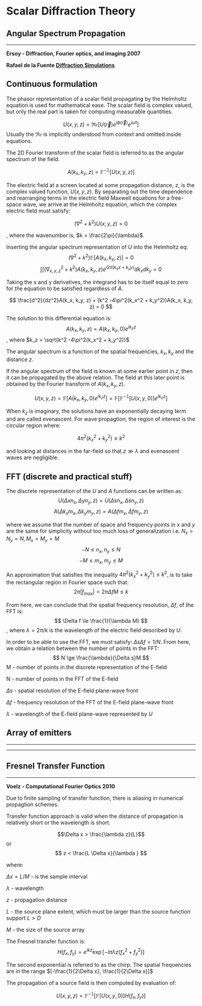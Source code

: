 # Scalar Diffraction Theory


## Angular Spectrum Propagation
---
__Ersoy - Diffraction, Fourier optics, and imaging 2007__

__Rafael de la Fuente [Diffraction Simulations](https://rafael-fuente.github.io/simulating-diffraction-patterns-with-the-angular-spectrum-method-and-python.html)__

## Continuous formulation

The phasor representation of a scalar field propagating by the Helmholtz equation is used for mathematical ease. The scalar field is complex valued, but only the real part is taken for computing measurable quantities.

$$ U(x,y,z) = \mathfrak{Re}\big[U(\vec{r})e^{i\phi(\vec{r})}e^{i\omega t} \big]$$
Usually the $\mathfrak{Re}$ is implicitly understood from context and omitted inside equations.

The 2D Fourier transform of the scalar field is referred to as the angular spectrum of the field. 

$$ A(k_x,k_y, z) = \mathbb{F^{-1}}[ U(x,y,z) ] $$

The electric field at a screen located at some propagation distance, z, is the complex valued function, $U(x,y,z)$. By separating out the time dependence and rearranging terms in the electric field Maxwell equations for a free-space wave, we arrive at the Helmholtz equation, which the complex electric field must satisfy:

$$ (\nabla^2 + k^2)U(x,y,z) = 0 $$

, where the wavenumber is, $k = \frac{2\pi}{\lambda}$.

Inserting the angular spectrum representation of $U$ into the Helmholtz eq:
$$ (\nabla^2 + k^2)\mathbb{F}[ A(k_x, k_y, z) ] = 0$$
$$ \int\int (\nabla^2_{x,y,z} + k^2)A(k_x, k_y, z) e^{i2\pi(k_x x + k_y y)} dk_x dk_y = 0$$

Taking the x and y derivatives, the integrand has to be itself equal to zero for the equation to be satisfied regardless of $A$. 

$$ \frac{d^2}{dz^2}A(k_x, k_y, z) + (k^2 -4\pi^2(k_x^2 + k_y^2))A(k_x, k_y, z) = 0 $$

The solution to this differential equation is: 
$$ A(k_x, k_y, z) = A(k_x, k_y, 0)e^{i k_z z} $$
, where $k_z = \sqrt{k^2 -4\pi^2(k_x^2 + k_y^2)}$

The angular spectrum is a function of the spatial frequencies, $k_x, k_y$ and the distance $z$.

If the angular spectrum of the field is known at some earlier point in $z$, then it can be propagated by the above relation. The field at this later point is obtained by the Fourier transform of $A(k_x, k_y, z)$.

$$ U(x,y,z) = \mathbb{F}\Big[ A(k_x, k_y, 0)e^{i k_z z} \Big] = \mathbb{F}\Big[ \mathbb{F^{-1}}[ U(x,y,0) ]e^{i k_z z} \Big]  $$

When $k_z$ is imaginary, the solutions have an exponentially decaying term and are called evenascent. For wave propagtion, the region of interest is the circular region where:  

$$ 4\pi^2(k_x^2 + k_y^2) \le k^2 $$

and looking at distances in the far-field so that $z\gg\lambda$ and evenascent waves are negligible. 

## FFT (discrete and practical stuff)

The discrete representation of the $U$ and $A$ functions can be written as:
$$ U(\Delta x n_x, \Delta y n_y, z) = U(\Delta s n_x, \Delta s n_y, z)$$ 
$$ A(\Delta k_x m_x, \Delta k_y m_y, z) = A(\Delta f m_x, \Delta f m_y, z) $$ 

where we assume that the number of space and frequency points in $x$ and $y$ are the same for simplicity without too much loss of generalization i.e. $N_x=N_y=N, M_x=M_y=M$ 
$$ -N \le n_x, n_y \le N$$
$$ -M \le m_x, m_y \le M$$

An approximation that satisfies the inequality $4\pi^2(k_x^2 + k_y^2) \le k^2$, is to take the rectangular region in Fourier space such that: 
$$ 2\pi|f_{max}| = 2\pi\Delta f M \le k $$

From here, we can conclude that the spatial frequency resolution, $\Delta f$, of the FFT is:
$$ \Delta f \le \frac{1}{\lambda M} $$
, where $\lambda = 2\pi/k$ is the wavelength of the electric field described by $U$.
  
In order to be able to use the FFT, we must satisfy: $\Delta s \Delta f = 1/N$. From here, we obtain a relation between the number of points in the FFT:
$$ N \ge \frac{\lambda}{\Delta s}M $$
M - number of points in the discrete representation of the E-field 

N - number of points in the FFT of the E-field

$\Delta s$ - spatial resolution of the E-field plane-wave front

$\Delta f$ - frequency resolution of the FFT of the E-field plane-wave front

$\lambda$ - wavelength of the E-field plane-wave represented by $U$

## Array of emitters
---




---

## Fresnel Transfer Function
---

__Voelz - Computational Fourier Optics 2010__

Due to finite sampling of transfer function, there is aliasing in numerical propagtion schemes.

Transfer function approach is valid when the distance of propagation is relatively short or the wavelength is short.

$$\Delta x > \frac{\lambda z}{L}$$ 
or 
$$ z < \frac{L \Delta x}{\lambda } $$  

where:

$\Delta x = L/M$ - is the sample interval

$\lambda$ - wavelength

$z$ - propagation distance

$L$ - the source plane extent, which must be larger than the source function support $L > D$

$M$ - the size of the source array

The Fresnel transfer function is:
$$ H(f_x, f_y) = e^{ikz} \exp{[-i\pi\lambda z(f_x^2 + f_y^2)]} $$

The second exponential is referred to as the chirp. The spatial frequencies are in the range $[-\frac{1}{2\Delta x}, \frac{1}{2\Delta x}]$ 

The propagation of a source field is then computed by evaluation of:

$$ U(x,y,z) = \mathbb{F^{-1}}\Big[ \mathbb{F}[U(x,y,0)] H(f_x, f_y) \Big] $$

